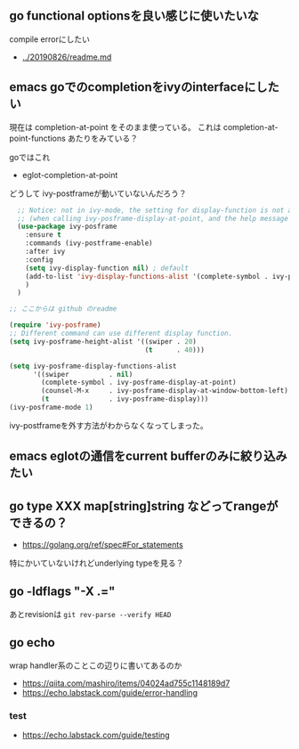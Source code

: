 ## go functional optionsを良い感じに使いたいな

compile errorにしたい

- [../20190826/readme.md](../20190826/readme.md)

## emacs goでのcompletionをivyのinterfaceにしたい

現在は completion-at-point をそのまま使っている。
これは completion-at-point-functions あたりをみている？

goではこれ

- eglot-completion-at-point

どうして ivy-postframeが動いていないんだろう？

```lisp
  ;; Notice: not in ivy-mode, the setting for display-function is not activated, yet
  ;; (when calling ivy-posframe-display-at-point, and the help message is displayed for current cursor symbol, then move to this)
  (use-package ivy-posframe
    :ensure t
    :commands (ivy-postframe-enable)
    :after ivy
    :config
    (setq ivy-display-function nil) ; default
    (add-to-list 'ivy-display-functions-alist '(complete-symbol . ivy-posframe-display-at-point))
    )
  )

;; ここからは github のreadme

(require 'ivy-posframe)
;; Different command can use different display function.
(setq ivy-posframe-height-alist '((swiper . 20)
                                  (t      . 40)))

(setq ivy-posframe-display-functions-alist
      '((swiper          . nil)
        (complete-symbol . ivy-posframe-display-at-point)
        (counsel-M-x     . ivy-posframe-display-at-window-bottom-left)
        (t               . ivy-posframe-display)))
(ivy-posframe-mode 1)
```

ivy-postframeを外す方法がわからなくなってしまった。

## emacs eglotの通信をcurrent bufferのみに絞り込みたい

## go type XXX map[string]string などってrangeができるの？

- https://golang.org/ref/spec#For_statements

特にかいていないけれどunderlying typeを見る？

## go -ldflags "-X <package name>.<variable name>=<value>"

あとrevisionは `git rev-parse --verify HEAD`

## go echo

wrap handler系のことこの辺りに書いてあるのか

- https://qiita.com/mashiro/items/04024ad755c1148189d7
- https://echo.labstack.com/guide/error-handling

### test

- https://echo.labstack.com/guide/testing
